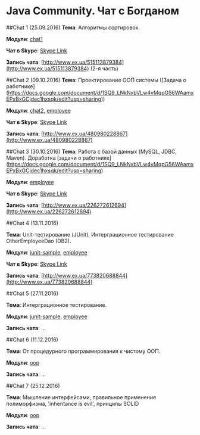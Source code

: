 Java Community. Чат с Богданом
===

##Chat 1 (25.09.2016)
**Тема**: Алгоритмы сортировок.

**Модули**: 
[chat1](https://github.com/bohdanvan/bvan-java-community/tree/master/chat1/src/main/java/com/bvan/jc/chat1/sorting)

**Чат в Skype**: [Skype Link](https://join.skype.com/oo1mvud4dzxr)

**Запись чата**: [http://www.ex.ua/515113879384](http://www.ex.ua/515113879384) (2-я часть)

##Chat 2 (09.10.2016)
**Тема**: Проектирование ООП системы ([Задача о работнике]
(https://docs.google.com/document/d/1SQ9_LNkNxbVLw4vMqpG56WAamxEPxBxGCjdec1hxsqk/edit?usp=sharing))

**Модули**: 
[chat2](https://github.com/bohdanvan/bvan-java-community/tree/master/chat2/src/main/java/com/bvan/jc/chat2), 
[employee](https://github.com/bohdanvan/bvan-java-community/tree/master/employee/src/main/java/com/bvan/jc/chat2/employee)

**Чат в Skype**: [Skype Link](https://join.skype.com/hUovxuzzXWPZ)

**Запись чата**: [http://www.ex.ua/480980228867](http://www.ex.ua/480980228867)

##Chat 3 (30.10.2016)
**Тема**: Работа с базой данных (MySQL, JDBC, Maven). Доработка [задачи о работнике]
(https://docs.google.com/document/d/1SQ9_LNkNxbVLw4vMqpG56WAamxEPxBxGCjdec1hxsqk/edit?usp=sharing)

**Модули**: 
[employee](https://github.com/bohdanvan/bvan-java-community/tree/master/employee/src/main/java/com/bvan/jc/chat2/employee)

**Чат в Skype**: [Skype Link](https://join.skype.com/g9BWsghKPXrQ)

**Запись чата**: [http://www.ex.ua/226272612694](http://www.ex.ua/226272612694)

##Chat 4 (13.11.2016)

**Тема**: Unit-тестирование (JUnit). Интерграционное тестирование OtherEmployeeDao (DB2).

**Модули**: 
[junit-sample](https://github.com/bohdanvan/bvan-java-community/tree/master/junit-sample), 
[employee](https://github.com/bohdanvan/bvan-java-community/tree/master/employee)

**Чат в Skype**: [Skype Link](https://join.skype.com/nHTOxAmisW2D)

**Запись чата**: [http://www.ex.ua/773820688844](http://www.ex.ua/773820688844)

##Chat 5 (27.11.2016)

**Тема**: Интерграционное тестирование.

**Модули**:
[junit-sample](https://github.com/bohdanvan/bvan-java-community/tree/master/junit-sample), 
[employee](https://github.com/bohdanvan/bvan-java-community/tree/master/employee)

**Запись чата**: ...

##Chat 6 (11.12.2016)

**Тема**: От процедурного программирования к чистому ООП.

**Модули**:
[oop](https://github.com/bohdanvan/bvan-java-community/tree/master/oop)

**Запись чата**: ...

##Chat 7 (25.12.2016)

**Тема**: Мышление интерфейсами, правильное применение полиморфизма, 'inheritance is evil', принципы SOLID

**Модули**:
[oop](https://github.com/bohdanvan/bvan-java-community/tree/master/oop)

**Запись чата**: ...
